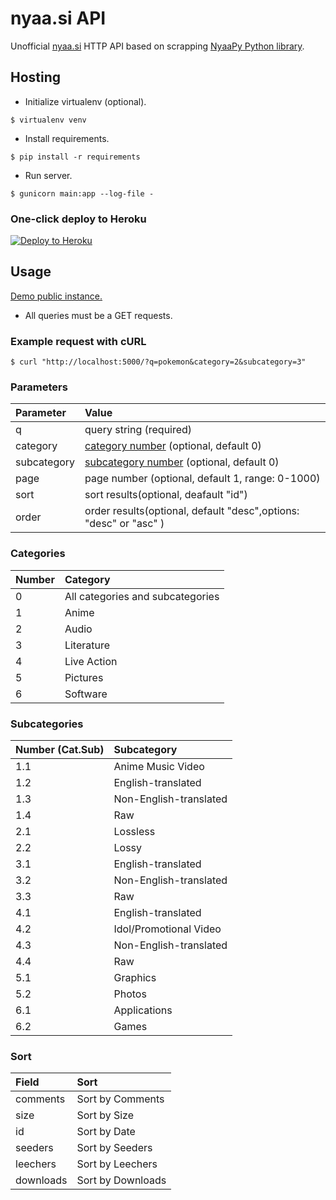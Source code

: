 # nyaa.si API

Unofficial [nyaa.si](https://nyaa.si) HTTP API based on scrapping [NyaaPy Python library](https://github.com/JuanjoSalvador/NyaaPy).

## Hosting

+ Initialize virtualenv (optional).
```
$ virtualenv venv
```
+ Install requirements.
```
$ pip install -r requirements
```
+ Run server.
```
$ gunicorn main:app --log-file -
```

### One-click deploy to Heroku
[![Deploy to Heroku](https://www.herokucdn.com/deploy/button.svg)](https://heroku.com/deploy?template=https://github.com/jaymoradiya/nyaasi-API)

## Usage

[Demo public instance.](https://nyaasi-api.herokuapp.com/)

+ All queries must be a GET requests.

### Example request with cURL
```
$ curl "http://localhost:5000/?q=pokemon&category=2&subcategory=3"
```
### Parameters
Parameter | Value
:-- | :--
q | query string (required)
category | [category number](#categories) (optional, default 0)
subcategory | [subcategory number](#categories) (optional, default 0)
page | page number (optional, default 1, range: 0-1000)
sort | sort results(optional, deafault "id")
order | order results(optional, default "desc",options: "desc" or "asc" )

### Categories
Number | Category
:--- | :---
0 | All categories and subcategories
1 | Anime
2 | Audio
3 | Literature
4 | Live Action
5 | Pictures
6 | Software

### Subcategories
Number (Cat.Sub) | Subcategory
:--- | :---
1.1 | Anime Music Video
1.2 | English-translated
1.3 | Non-English-translated
1.4 | Raw
2.1 | Lossless
2.2 | Lossy
3.1 | English-translated
3.2 | Non-English-translated
3.3 | Raw
4.1 | English-translated
4.2 | Idol/Promotional Video
4.3 | Non-English-translated
4.4 | Raw
5.1 | Graphics
5.2 | Photos
6.1 | Applications
6.2 | Games

### Sort
Field | Sort
:--- | :---
comments | Sort by Comments
size | Sort by Size
id | Sort by Date
seeders | Sort by Seeders
leechers | Sort by Leechers
downloads | Sort by Downloads 
